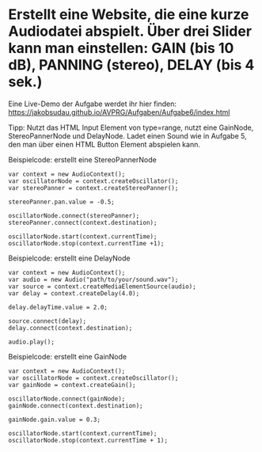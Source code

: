 # Erstellt eine Website, die eine kurze Audiodatei abspielt. Über drei Slider kann man einstellen: GAIN (bis 10 dB), PANNING (stereo), DELAY (bis 4 sek.)

Eine Live-Demo der Aufgabe werdet ihr hier finden: https://jakobsudau.github.io/AVPRG/Aufgaben/Aufgabe6/index.html

Tipp: Nutzt das HTML Input Element von type=range, nutzt eine GainNode, StereoPannerNode und DelayNode. Ladet einen Sound wie in Aufgabe 5, den man über einen HTML Button Element abspielen kann.

Beispielcode: erstellt eine StereoPannerNode
```
var context = new AudioContext();
var oscillatorNode = context.createOscillator();
var stereoPanner = context.createStereoPanner();

stereoPanner.pan.value = -0.5;

oscillatorNode.connect(stereoPanner);
stereoPanner.connect(context.destination);

oscillatorNode.start(context.currentTime);
oscillatorNode.stop(context.currentTime +1);
```

Beispielcode: erstellt eine DelayNode
```
var context = new AudioContext();
var audio = new Audio("path/to/your/sound.wav");
var source = context.createMediaElementSource(audio);
var delay = context.createDelay(4.0);

delay.delayTime.value = 2.0;

source.connect(delay);
delay.connect(context.destination);

audio.play();
```

Beispielcode: erstellt eine GainNode
```
var context = new AudioContext();
var oscillatorNode = context.createOscillator();
var gainNode = context.createGain();

oscillatorNode.connect(gainNode);
gainNode.connect(context.destination);

gainNode.gain.value = 0.3;
            
oscillatorNode.start(context.currentTime);
oscillatorNode.stop(context.currentTime + 1);